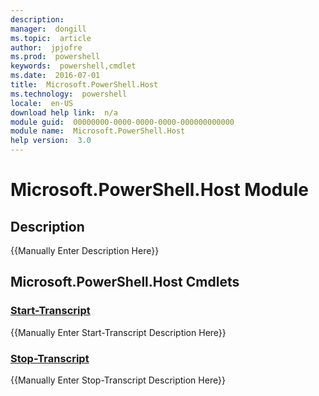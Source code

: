 ```yaml
---
description:  
manager:  dongill
ms.topic:  article
author:  jpjofre
ms.prod:  powershell
keywords:  powershell,cmdlet
ms.date:  2016-07-01
title:  Microsoft.PowerShell.Host
ms.technology:  powershell
locale:  en-US
download help link:  n/a
module guid:  00000000-0000-0000-0000-000000000000
module name:  Microsoft.PowerShell.Host
help version:  3.0
---
```



# Microsoft.PowerShell.Host Module
## Description
{{Manually Enter Description Here}}

## Microsoft.PowerShell.Host Cmdlets
### [Start-Transcript](Start-Transcript.md)
{{Manually Enter Start-Transcript Description Here}}

### [Stop-Transcript](Stop-Transcript.md)
{{Manually Enter Stop-Transcript Description Here}}

